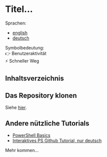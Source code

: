 # Titel...

Sprachen:
- [english](./readme.md)
- [deutsch](./readme_de.md)

Symbolbedeutung:<br />
👉 Benutzeraktivität<br />
⚡ Schneller Weg

## Inhaltsverzeichnis

## Das Repository klonen

Siehe [hier](./clone-this-repo_de.md).

## Andere nützliche Tutorials

- [PowerShell Basics](https://github.com/bugfrei/ps-powershell-basics/)
- [Interaktives PS Github Tutorial, nur deutsch](https://github.com/bugfrei/Git-Tutorial)

Mehr kommen...

